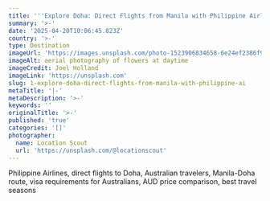 ```yaml
---
title: '''Explore Doha: Direct Flights from Manila with Philippine Airlines'''
summary: '>-'
date: '2025-04-20T10:06:45.823Z'
country: '>-'
type: Destination
imageUrl: 'https://images.unsplash.com/photo-1523906834658-6e24ef2386f9'
imageAlt: aerial photography of flowers at daytime
imageCredit: Joel Holland
imageLink: 'https://unsplash.com'
slug: 1-explore-doha-direct-flights-from-manila-with-philippine-ai
metaTitle: '|-'
metaDescription: '>-'
keywords: ''
originalTitle: '>-'
published: 'true'
categories: '[]'
photographer:
  name: Location Scout
  url: 'https://unsplash.com/@locationscout'
---
```







Philippine Airlines, direct flights to Doha, Australian travelers, Manila-Doha route, visa requirements for Australians, AUD price comparison, best travel seasons
